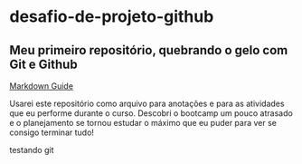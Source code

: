# desafio-de-projeto-github
## Meu primeiro repositório, quebrando o gelo com Git e Github 

[Markdown Guide](https://www.markdownguide.org/)

Usarei este repositório como arquivo para anotações e para as atividades que eu performe durante o curso. Descobri o bootcamp um pouco atrasado e o planejamento se tornou estudar o máximo que eu puder para ver se consigo terminar tudo!

testando git
